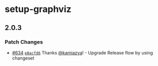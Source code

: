 # setup-graphviz

## 2.0.3

### Patch Changes

- [#634](https://github.com/ts-graphviz/setup-graphviz/pull/634) [`e8acfd6`](https://github.com/ts-graphviz/setup-graphviz/commit/e8acfd600f7e8fbebcc58e0005da182b1dfcaed3) Thanks [@kamiazya](https://github.com/kamiazya)! - Upgrade Release flow by using changeset
